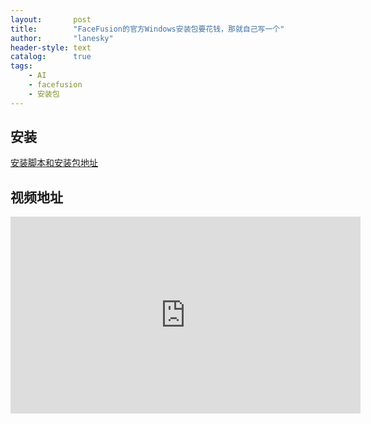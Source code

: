 ```yaml
---
layout:       post
title:        "FaceFusion的官方Windows安装包要花钱，那就自己写一个"
author:       "lanesky"
header-style: text
catalog:      true
tags:
    - AI
    - facefusion
    - 安装包
---
```




## 安装

[安装脚本和安装包地址](https://github.com/lanesky/ff-win-installer)


## 视频地址

<iframe width="560" height="315" src="https://www.youtube.com/embed/D-2i0X8rysI?si=j7gEzf70e1sow5_H" title="YouTube video player" frameborder="0" allow="accelerometer; autoplay; clipboard-write; encrypted-media; gyroscope; picture-in-picture; web-share" referrerpolicy="strict-origin-when-cross-origin" allowfullscreen></iframe>

